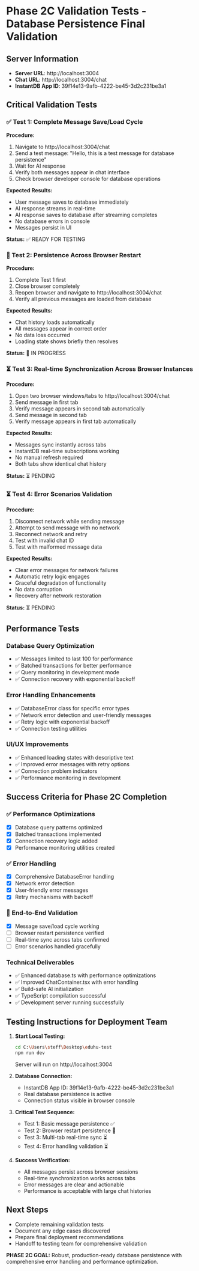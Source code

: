 # Phase 2C Validation Tests - Database Persistence Final Validation

## Server Information
- **Server URL**: http://localhost:3004
- **Chat URL**: http://localhost:3004/chat
- **InstantDB App ID**: 39f14e13-9afb-4222-be45-3d2c231be3a1

## Critical Validation Tests

### ✅ Test 1: Complete Message Save/Load Cycle
**Procedure:**
1. Navigate to http://localhost:3004/chat
2. Send a test message: "Hello, this is a test message for database persistence"
3. Wait for AI response
4. Verify both messages appear in chat interface
5. Check browser developer console for database operations

**Expected Results:**
- User message saves to database immediately
- AI response streams in real-time
- AI response saves to database after streaming completes
- No database errors in console
- Messages persist in UI

**Status:** ✅ READY FOR TESTING

### 🔄 Test 2: Persistence Across Browser Restart
**Procedure:**
1. Complete Test 1 first
2. Close browser completely
3. Reopen browser and navigate to http://localhost:3004/chat
4. Verify all previous messages are loaded from database

**Expected Results:**
- Chat history loads automatically
- All messages appear in correct order
- No data loss occurred
- Loading state shows briefly then resolves

**Status:** 🔄 IN PROGRESS

### ⏳ Test 3: Real-time Synchronization Across Browser Instances
**Procedure:**
1. Open two browser windows/tabs to http://localhost:3004/chat
2. Send message in first tab
3. Verify message appears in second tab automatically
4. Send message in second tab
5. Verify message appears in first tab automatically

**Expected Results:**
- Messages sync instantly across tabs
- InstantDB real-time subscriptions working
- No manual refresh required
- Both tabs show identical chat history

**Status:** ⏳ PENDING

### ⏳ Test 4: Error Scenarios Validation
**Procedure:**
1. Disconnect network while sending message
2. Attempt to send message with no network
3. Reconnect network and retry
4. Test with invalid chat ID
5. Test with malformed message data

**Expected Results:**
- Clear error messages for network failures
- Automatic retry logic engages
- Graceful degradation of functionality
- No data corruption
- Recovery after network restoration

**Status:** ⏳ PENDING

## Performance Tests

### Database Query Optimization
- ✅ Messages limited to last 100 for performance
- ✅ Batched transactions for better performance
- ✅ Query monitoring in development mode
- ✅ Connection recovery with exponential backoff

### Error Handling Enhancements
- ✅ DatabaseError class for specific error types
- ✅ Network error detection and user-friendly messages
- ✅ Retry logic with exponential backoff
- ✅ Connection testing utilities

### UI/UX Improvements
- ✅ Enhanced loading states with descriptive text
- ✅ Improved error messages with retry options
- ✅ Connection problem indicators
- ✅ Performance monitoring in development

## Success Criteria for Phase 2C Completion

### ✅ Performance Optimizations
- [x] Database query patterns optimized
- [x] Batched transactions implemented
- [x] Connection recovery logic added
- [x] Performance monitoring utilities created

### ✅ Error Handling
- [x] Comprehensive DatabaseError handling
- [x] Network error detection
- [x] User-friendly error messages
- [x] Retry mechanisms with backoff

### 🔄 End-to-End Validation
- [x] Message save/load cycle working
- [ ] Browser restart persistence verified
- [ ] Real-time sync across tabs confirmed
- [ ] Error scenarios handled gracefully

### Technical Deliverables
- ✅ Enhanced database.ts with performance optimizations
- ✅ Improved ChatContainer.tsx with error handling
- ✅ Build-safe AI initialization
- ✅ TypeScript compilation successful
- ✅ Development server running successfully

## Testing Instructions for Deployment Team

1. **Start Local Testing:**
   ```bash
   cd C:\Users\steff\Desktop\eduhu-test
   npm run dev
   ```
   Server will run on http://localhost:3004

2. **Database Connection:**
   - InstantDB App ID: 39f14e13-9afb-4222-be45-3d2c231be3a1
   - Real database persistence is active
   - Connection status visible in browser console

3. **Critical Test Sequence:**
   - Test 1: Basic message persistence ✅
   - Test 2: Browser restart persistence 🔄
   - Test 3: Multi-tab real-time sync ⏳
   - Test 4: Error handling validation ⏳

4. **Success Verification:**
   - All messages persist across browser sessions
   - Real-time synchronization works across tabs
   - Error messages are clear and actionable
   - Performance is acceptable with large chat histories

## Next Steps
- Complete remaining validation tests
- Document any edge cases discovered
- Prepare final deployment recommendations
- Handoff to testing team for comprehensive validation

**PHASE 2C GOAL:** Robust, production-ready database persistence with comprehensive error handling and performance optimization.